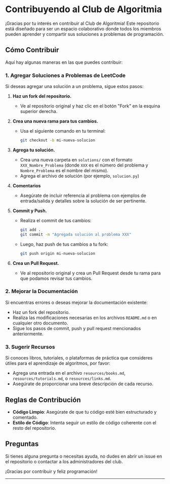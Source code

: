 # Contribuyendo al Club de Algoritmia

¡Gracias por tu interés en contribuir al Club de Algoritmia! Este repositorio está diseñado para ser un espacio colaborativo donde todos los miembros pueden aprender y compartir sus soluciones a problemas de programación.

## Cómo Contribuir

Aquí hay algunas maneras en las que puedes contribuir:

### 1. Agregar Soluciones a Problemas de LeetCode

Si deseas agregar una solución a un problema, sigue estos pasos:

1. **Haz un fork del repositorio.**
   - Ve al repositorio original y haz clic en el botón "Fork" en la esquina superior derecha.

2. **Crea una nueva rama para tus cambios.**
   - Usa el siguiente comando en tu terminal:
     ```bash
     git checkout -b mi-nueva-solucion
     ```

3. **Agrega tu solución.**
   - Crea una nueva carpeta en `solutions/` con el formato `XXX_Nombre_Problema` (donde `XXX` es el número del problema y `Nombre_Problema` es el nombre del mismo).
   - Agrega el archivo de solución (por ejemplo, `solucion.py`) 

4. **Comentarios**
   - Asegúrate de incluir referencia al problema con ejemplos de entrada/salida y detalles sobre la solución de ser pertinente.

5. **Commit y Push.**
   - Realiza el commit de tus cambios:
     ```bash
     git add .
     git commit -m "Agregada solución al problema XXX"
     ```
   - Luego, haz push de tus cambios a tu fork:
     ```bash
     git push origin mi-nueva-solucion
     ```

6. **Crea un Pull Request.**
   - Ve al repositorio original y crea un Pull Request desde tu rama para que podamos revisar tus cambios.

### 2. Mejorar la Documentación

Si encuentras errores o deseas mejorar la documentación existente:

- Haz un fork del repositorio.
- Realiza las modificaciones necesarias en los archivos `README.md` o en cualquier otro documento.
- Sigue los pasos de commit, push y pull request mencionados anteriormente.

### 3. Sugerir Recursos

Si conoces libros, tutoriales, o plataformas de práctica que consideres útiles para el aprendizaje de algoritmos, por favor:

- Agrega una entrada en el archivo `resources/books.md`, `resources/tutorials.md`, o `resources/links.md`.
- Asegúrate de proporcionar una breve descripción de cada recurso.

## Reglas de Contribución

- **Código Limpio**: Asegúrate de que tu código esté bien estructurado y comentado.
- **Estilo de Código**: Intenta seguir un estilo de código coherente con el resto del repositorio. 

## Preguntas

Si tienes alguna pregunta o necesitas ayuda, no dudes en abrir un issue en el repositorio o contactar a los administradores del club.

¡Gracias por contribuir y feliz programación!

---

